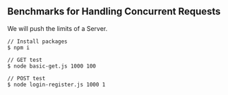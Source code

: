 ## Benchmarks for Handling Concurrent Requests

We will push the limits of a Server.

```
// Install packages
$ npm i

// GET test
$ node basic-get.js 1000 100

// POST test
$ node login-register.js 1000 1
```